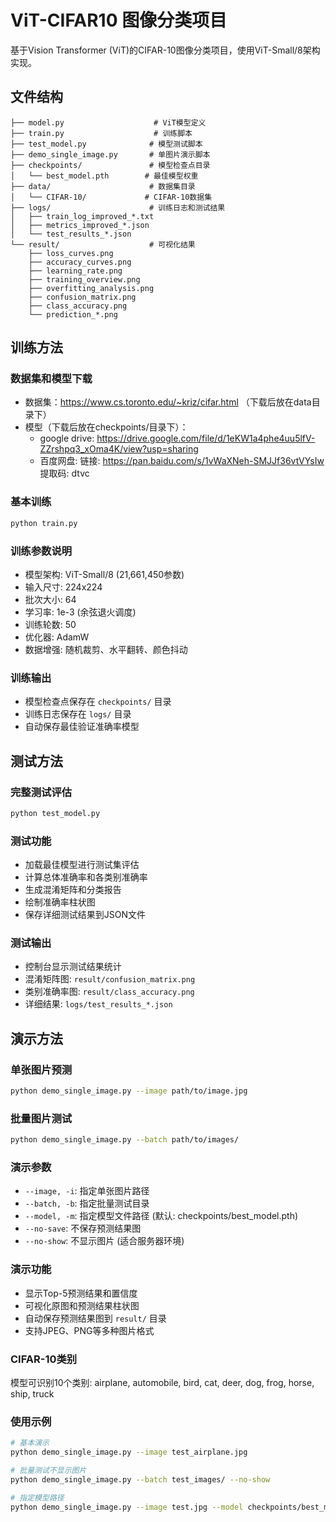 # ViT-CIFAR10 图像分类项目

基于Vision Transformer (ViT)的CIFAR-10图像分类项目，使用ViT-Small/8架构实现。

## 文件结构

```
├── model.py                    # ViT模型定义
├── train.py                    # 训练脚本
├── test_model.py              # 模型测试脚本
├── demo_single_image.py       # 单图片演示脚本
├── checkpoints/               # 模型检查点目录
│   └── best_model.pth        # 最佳模型权重
├── data/                      # 数据集目录
│   └── CIFAR-10/             # CIFAR-10数据集
├── logs/                      # 训练日志和测试结果
│   ├── train_log_improved_*.txt
│   ├── metrics_improved_*.json
│   └── test_results_*.json
└── result/                    # 可视化结果
    ├── loss_curves.png
    ├── accuracy_curves.png
    ├── learning_rate.png
    ├── training_overview.png
    ├── overfitting_analysis.png
    ├── confusion_matrix.png
    ├── class_accuracy.png
    └── prediction_*.png
```

## 训练方法

### 数据集和模型下载
- 数据集：https://www.cs.toronto.edu/~kriz/cifar.html （下载后放在data目录下）
- 模型（下载后放在checkpoints/目录下）：
    - google drive: https://drive.google.com/file/d/1eKW1a4phe4uu5lfV-ZZrshpq3_xOma4K/view?usp=sharing 
    - 百度网盘: 链接: https://pan.baidu.com/s/1vWaXNeh-SMJJf36vtVYsIw 提取码: dtvc 

### 基本训练
```bash
python train.py
```

### 训练参数说明
- 模型架构: ViT-Small/8 (21,661,450参数)
- 输入尺寸: 224x224
- 批次大小: 64
- 学习率: 1e-3 (余弦退火调度)
- 训练轮数: 50
- 优化器: AdamW
- 数据增强: 随机裁剪、水平翻转、颜色抖动

### 训练输出
- 模型检查点保存在 `checkpoints/` 目录
- 训练日志保存在 `logs/` 目录
- 自动保存最佳验证准确率模型

## 测试方法

### 完整测试评估
```bash
python test_model.py
```

### 测试功能
- 加载最佳模型进行测试集评估
- 计算总体准确率和各类别准确率
- 生成混淆矩阵和分类报告
- 绘制准确率柱状图
- 保存详细测试结果到JSON文件

### 测试输出
- 控制台显示测试结果统计
- 混淆矩阵图: `result/confusion_matrix.png`
- 类别准确率图: `result/class_accuracy.png`
- 详细结果: `logs/test_results_*.json`

## 演示方法

### 单张图片预测
```bash
python demo_single_image.py --image path/to/image.jpg
```

### 批量图片测试
```bash
python demo_single_image.py --batch path/to/images/
```

### 演示参数
- `--image, -i`: 指定单张图片路径
- `--batch, -b`: 指定批量测试目录
- `--model, -m`: 指定模型文件路径 (默认: checkpoints/best_model.pth)
- `--no-save`: 不保存预测结果图
- `--no-show`: 不显示图片 (适合服务器环境)

### 演示功能
- 显示Top-5预测结果和置信度
- 可视化原图和预测结果柱状图
- 自动保存预测结果图到 `result/` 目录
- 支持JPEG、PNG等多种图片格式

### CIFAR-10类别
模型可识别10个类别: airplane, automobile, bird, cat, deer, dog, frog, horse, ship, truck

### 使用示例
```bash
# 基本演示
python demo_single_image.py --image test_airplane.jpg

# 批量测试不显示图片
python demo_single_image.py --batch test_images/ --no-show

# 指定模型路径
python demo_single_image.py --image test.jpg --model checkpoints/best_model.pth
```
